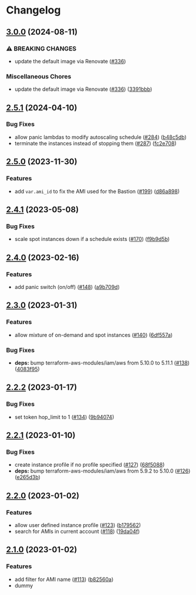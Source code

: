 # Changelog

## [3.0.0](https://github.com/Hapag-Lloyd/terraform-aws-bastion-host-ssm/compare/v2.5.1...v3.0.0) (2024-08-11)


### ⚠ BREAKING CHANGES

* update the default image via Renovate ([#336](https://github.com/Hapag-Lloyd/terraform-aws-bastion-host-ssm/issues/336))

### Miscellaneous Chores

* update the default image via Renovate ([#336](https://github.com/Hapag-Lloyd/terraform-aws-bastion-host-ssm/issues/336)) ([3391bbb](https://github.com/Hapag-Lloyd/terraform-aws-bastion-host-ssm/commit/3391bbbc74d06053edaae888c1cc503c0d7f2ee7))

## [2.5.1](https://github.com/Hapag-Lloyd/terraform-aws-bastion-host-ssm/compare/2.5.0...v2.5.1) (2024-04-10)


### Bug Fixes

* allow panic lambdas to modify autoscaling schedule ([#284](https://github.com/Hapag-Lloyd/terraform-aws-bastion-host-ssm/issues/284)) ([b48c5db](https://github.com/Hapag-Lloyd/terraform-aws-bastion-host-ssm/commit/b48c5db9c0c2eed4cfacfc1e821b9c033e840290))
* terminate the instances instead of stopping them ([#287](https://github.com/Hapag-Lloyd/terraform-aws-bastion-host-ssm/issues/287)) ([fc2e708](https://github.com/Hapag-Lloyd/terraform-aws-bastion-host-ssm/commit/fc2e7083d5d9d9adaccfa1e1b8d9319a5fcd9fe2))

## [2.5.0](https://github.com/Hapag-Lloyd/terraform-aws-bastion-host-ssm/compare/2.4.1...2.5.0) (2023-11-30)


### Features

* add `var.ami_id` to fix the AMI used for the Bastion ([#199](https://github.com/Hapag-Lloyd/terraform-aws-bastion-host-ssm/issues/199)) ([d86a898](https://github.com/Hapag-Lloyd/terraform-aws-bastion-host-ssm/commit/d86a8985cc116d5ed24c5317f35baaed65d602bd))

## [2.4.1](https://github.com/Hapag-Lloyd/terraform-aws-bastion-host-ssm/compare/2.4.0...2.4.1) (2023-05-08)


### Bug Fixes

* scale spot instances down if a schedule exists ([#170](https://github.com/Hapag-Lloyd/terraform-aws-bastion-host-ssm/issues/170)) ([f9b9d5b](https://github.com/Hapag-Lloyd/terraform-aws-bastion-host-ssm/commit/f9b9d5bd4341913692610389fa47abdcf0d9e6cd))

## [2.4.0](https://github.com/Hapag-Lloyd/terraform-aws-bastion-host-ssm/compare/2.3.0...2.4.0) (2023-02-16)


### Features

* add panic switch (on/off) ([#148](https://github.com/Hapag-Lloyd/terraform-aws-bastion-host-ssm/issues/148)) ([a9b709d](https://github.com/Hapag-Lloyd/terraform-aws-bastion-host-ssm/commit/a9b709d3a0e09cd4d4b1c97d52fe9a924b2a14ce))

## [2.3.0](https://github.com/Hapag-Lloyd/terraform-aws-bastion-host-ssm/compare/2.2.2...2.3.0) (2023-01-31)


### Features

* allow mixture of on-demand and spot instances ([#140](https://github.com/Hapag-Lloyd/terraform-aws-bastion-host-ssm/issues/140)) ([6df557a](https://github.com/Hapag-Lloyd/terraform-aws-bastion-host-ssm/commit/6df557ac14a2602254c19d83393d87116a99765e))


### Bug Fixes

* **deps:** bump terraform-aws-modules/iam/aws from 5.10.0 to 5.11.1 ([#138](https://github.com/Hapag-Lloyd/terraform-aws-bastion-host-ssm/issues/138)) ([4083f95](https://github.com/Hapag-Lloyd/terraform-aws-bastion-host-ssm/commit/4083f9551e2f3de519bdea50fd04bb66a1f07562))

## [2.2.2](https://github.com/Hapag-Lloyd/terraform-aws-bastion-host-ssm/compare/2.2.1...2.2.2) (2023-01-17)


### Bug Fixes

* set token hop_limit to 1 ([#134](https://github.com/Hapag-Lloyd/terraform-aws-bastion-host-ssm/issues/134)) ([9b94074](https://github.com/Hapag-Lloyd/terraform-aws-bastion-host-ssm/commit/9b940747f7d0c036c9c37965cea5e046a07a7a8d))

## [2.2.1](https://github.com/Hapag-Lloyd/terraform-aws-bastion-host-ssm/compare/2.2.0...2.2.1) (2023-01-10)


### Bug Fixes

* create instance profile if no profile specified ([#127](https://github.com/Hapag-Lloyd/terraform-aws-bastion-host-ssm/issues/127)) ([68f5088](https://github.com/Hapag-Lloyd/terraform-aws-bastion-host-ssm/commit/68f50880e999abebc5b393d1ed6bcdf94fa21817))
* **deps:** bump terraform-aws-modules/iam/aws from 5.9.2 to 5.10.0 ([#126](https://github.com/Hapag-Lloyd/terraform-aws-bastion-host-ssm/issues/126)) ([e265d3b](https://github.com/Hapag-Lloyd/terraform-aws-bastion-host-ssm/commit/e265d3b44876372795a7803f5658d2c35f8da672))

## [2.2.0](https://github.com/Hapag-Lloyd/terraform-aws-bastion-host-ssm/compare/2.1.0...2.2.0) (2023-01-02)


### Features

* allow user defined instance profile ([#123](https://github.com/Hapag-Lloyd/terraform-aws-bastion-host-ssm/issues/123)) ([b179562](https://github.com/Hapag-Lloyd/terraform-aws-bastion-host-ssm/commit/b17956271c45fd4731847dc1bd4b5c9b775bfb82))
* search for AMIs in current account ([#118](https://github.com/Hapag-Lloyd/terraform-aws-bastion-host-ssm/issues/118)) ([19da04f](https://github.com/Hapag-Lloyd/terraform-aws-bastion-host-ssm/commit/19da04fa30e9d05a09e5e4436820b4060676f294))

## [2.1.0](https://github.com/Hapag-Lloyd/terraform-aws-bastion-host-ssm/compare/2.0.16...2.1.0) (2023-01-02)


### Features

* add filter for AMI name ([#113](https://github.com/Hapag-Lloyd/terraform-aws-bastion-host-ssm/issues/113)) ([b82560a](https://github.com/Hapag-Lloyd/terraform-aws-bastion-host-ssm/commit/b82560a1e8180d3bd4555963aa1e3e8b3d22f0ef))
* dummy
